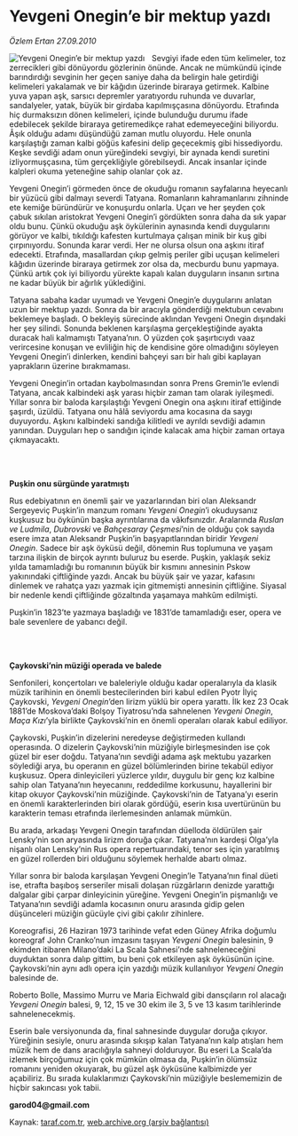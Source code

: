 # Yevgeni Onegin’e bir mektup yazdı

*Özlem Ertan 27.09.2010*

<div class="yazi"><img align="left" alt="Yevgeni Onegin’e bir mektup yazdı" border="0" src="http://www.taraf.com.tr/fotoraflar/makaleler/yevgeni-onegin-e-bir-mektup-yazdi_6127_orijinal.jpg" style="border-right-width:10px; border-color:#FFFFFF"/><p>Sevgiyi ifade eden tüm kelimeler, toz zerrecikleri gibi dönüyordu gözlerinin önünde. Ancak ne mümkündü içinde barındırdığı sevginin her geçen saniye daha da belirgin hale getirdiği kelimeleri yakalamak ve bir kâğıdın üzerinde biraraya getirmek. Kalbine yuva yapan aşk, sarsıcı depremler yaratıyordu ruhunda ve duvarlar, sandalyeler, yatak, büyük bir girdaba kapılmışçasına dönüyordu. Etrafında hiç durmaksızın dönen kelimeleri, içinde bulunduğu durumu ifade edebilecek şekilde biraraya getiremedikçe rahat edemeyeceğini biliyordu. Âşık olduğu adamı düşündüğü zaman mutlu oluyordu. Hele onunla karşılaştığı zaman kalbi göğüs kafesini delip geçecekmiş gibi hissediyordu. Keşke sevdiği adam onun yüreğindeki sevgiyi, bir aynada kendi suretini izliyormuşçasına, tüm gerçekliğiyle görebilseydi. Ancak insanlar içinde kalpleri okuma yeteneğine sahip olanlar çok az. </p>
<p>Yevgeni Onegin’i görmeden önce de okuduğu romanın sayfalarına heyecanlı bir yüzücü gibi dalmayı severdi Tatyana. Romanların kahramanlarını zihninde ete kemiğe büründürür ve konuşurdu onlarla. Uçarı ve her şeyden çok çabuk sıkılan aristokrat Yevgeni Onegin’i gördükten sonra daha da sık yapar oldu bunu. Çünkü okuduğu aşk öykülerinin aynasında kendi duygularını görüyor ve kalbi, tıkıldığı kafesten kurtulmaya çalışan minik bir kuş gibi çırpınıyordu. Sonunda karar verdi. Her ne olursa olsun ona aşkını itiraf edecekti. Etrafında, masallardan çıkıp gelmiş periler gibi uçuşan kelimeleri kâğıdın üzerinde biraraya getirmek zor olsa da, mecburdu bunu yapmaya. Çünkü artık çok iyi biliyordu yürekte kapalı kalan duyguların insanın sırtına ne kadar büyük bir ağırlık yüklediğini. </p>
<p>Tatyana sabaha kadar uyumadı ve Yevgeni Onegin’e duygularını anlatan uzun bir mektup yazdı. Sonra da bir aracıyla gönderdiği mektubun cevabını beklemeye başladı. O bekleyiş sürecinde aklından Yevgeni Onegin dışındaki her şey silindi. Sonunda beklenen karşılaşma gerçekleştiğinde ayakta duracak hali kalmamıştı Tatyana’nın. O yüzden çok şaşırtıcıydı vaaz verircesine konuşan ve evliliğin hiç de kendisine göre olmadığını söyleyen Yevgeni Onegin’i dinlerken, kendini bahçeyi sarı bir halı gibi kaplayan yaprakların üzerine bırakmaması.</p>
<p>Yevgeni Onegin’in ortadan kaybolmasından sonra Prens Gremin’le evlendi Tatyana, ancak kalbindeki aşk yarası hiçbir zaman tam olarak iyileşmedi. Yıllar sonra bir baloda karşılaştığı Yevgeni Onegin ona aşkını itiraf ettiğinde şaşırdı, üzüldü. Tatyana onu hâlâ seviyordu ama kocasına da saygı duyuyordu. Aşkını kalbindeki sandığa kilitledi ve ayrıldı sevdiği adamın yanından. Duyguları hep o sandığın içinde kalacak ama hiçbir zaman ortaya çıkmayacaktı.</p>
<p><b> </b></p>
<p><b><br/>Puşkin onu sürgünde yaratmıştı</b></p>
<p>Rus edebiyatının en önemli şair ve yazarlarından biri olan Aleksandr Sergeyeviç Puşkin’in manzum romanı <i>Yevgeni Onegin</i>’i okuduysanız kuşkusuz bu öykünün başka ayrıntılarına da vâkıfsınızdır. Aralarında <i>Ruslan ve Ludmila</i>, <i>Dubrovski </i>ve <i>Bahçesaray Çeşmesi</i>’nin de olduğu çok sayıda esere imza atan Aleksandr Puşkin’in başyapıtlarından biridir <i>Yevgeni Onegin</i>. Sadece bir aşk öyküsü değil, dönemin Rus toplumuna ve yaşam tarzına ilişkin de birçok ayrıntı buluruz bu eserde. Puşkin, yaklaşık sekiz yılda tamamladığı bu romanının büyük bir kısmını annesinin Pskow yakınındaki çiftliğinde yazdı. Ancak bu büyük şair ve yazar, kafasını dinlemek ve rahatça yazı yazmak için gitmemişti annesinin çiftliğine. Siyasal bir nedenle kendi çiftliğinde gözaltında yaşamaya mahkûm edilmişti. </p>
<p>Puşkin’in 1823’te yazmaya başladığı ve 1831’de tamamladığı eser, opera ve bale sevenlere de yabancı değil. </p>
<p><b> </b></p>
<p><b><br/>Çaykovski’nin müziği operada ve balede</b></p>
<p>Senfonileri, konçertoları ve baleleriyle olduğu kadar operalarıyla da klasik müzik tarihinin en önemli bestecilerinden biri kabul edilen Pyotr İlyiç Çaykovski, <i>Yevgeni Onegin</i>’den lirizm yüklü bir opera yarattı. İlk kez 23 Ocak 1881’de Moskova’daki Bolşoy Tiyatrosu’nda sahnelenen <i>Yevgeni Onegin</i>, <i>Maça Kızı</i>’yla birlikte Çaykovski’nin en önemli operaları olarak kabul ediliyor.</p>
<p>Çaykovski, Puşkin’in dizelerini neredeyse değiştirmeden kullandı operasında. O dizelerin Çaykovski’nin müziğiyle birleşmesinden ise çok güzel bir eser doğdu. Tatyana’nın sevdiği adama aşk mektubu yazarken söylediği arya, bu operanın en güzel bölümlerinden birine tekabül ediyor kuşkusuz. Opera dinleyicileri yüzlerce yıldır, duygulu bir genç kız kalbine sahip olan Tatyana’nın heyecanını, reddedilme korkusunu, hayallerini bir kitap okuyor Çaykovski’nin müziğinde. Çaykovski’nin de Tatyana’yı eserin en önemli karakterlerinden biri olarak gördüğü, eserin kısa uvertürünün bu karakterin teması etrafında ilerlemesinden anlamak mümkün. </p>
<p>Bu arada, arkadaşı Yevgeni Onegin tarafından düelloda öldürülen şair Lensky’nin son aryasında lirizm doruğa çıkar. Tatyana’nın kardeşi Olga’yla nişanlı olan Lensky’nin Rus opera repertuarındaki, tenor ses için yaratılmış en güzel rollerden biri olduğunu söylemek herhalde abartı olmaz. </p>
<p>Yıllar sonra bir baloda karşılaşan Yevgeni Onegin’le Tatyana’nın final düeti ise, etrafta başıboş serseriler misali dolaşan rüzgârların denizde yarattığı dalgalar gibi çarpar dinleyicinin yüreğine. Yevgeni Onegin’in pişmanlığı ve Tatyana’nın sevdiği adamla kocasının onuru arasında gidip gelen düşünceleri müziğin gücüyle çivi gibi çakılır zihinlere. </p>
<p>Koreografisi, 26 Haziran 1973 tarihinde vefat eden Güney Afrika doğumlu koreograf John Cranko’nun imzasını taşıyan <i>Yevgeni Onegin</i> balesinin, 9 ekimden itibaren Milano’daki La Scala Sahnesi’nde sahneleneceğini duyduktan sonra dalıp gittim, bu beni çok etkileyen aşk öyküsünün içine. Çaykovski’nin aynı adlı opera için yazdığı müzik kullanılıyor <i>Yevgeni Onegin</i> balesinde de. </p>
<p>Roberto Bolle, Massimo Murru ve Maria Eichwald gibi dansçıların rol alacağı <i>Yevgeni Onegin</i> balesi, 9, 12, 15 ve 30 ekim ile 3, 5 ve 13 kasım tarihlerinde sahnelenecekmiş. </p>
<p>Eserin bale versiyonunda da, final sahnesinde duygular doruğa çıkıyor. Yüreğinin sesiyle, onuru arasında sıkışıp kalan Tatyana’nın kalp atışları hem müzik hem de dans aracılığıyla sahneyi dolduruyor. Bu eseri La Scala’da izlemek birçoğumuz için çok mümkün olmasa da, Puşkin’in ölümsüz romanını yeniden okuyarak, bu güzel aşk öyküsüne kalbimizde yer açabiliriz. Bu sırada kulaklarımızı Çaykovski’nin müziğiyle beslememizin de hiçbir sakıncası yok tabii. </p>
<p><b>garod04@gmail.com</b></p></div>

Kaynak: [taraf.com.tr](http://www.taraf.com.tr:80/ozlem-ertan/makale-yevgeni-onegin-e-bir-mektup-yazdi.htm), [web.archive.org (arşiv bağlantısı)](http://web.archive.org/web/20100929155021/http://www.taraf.com.tr:80/ozlem-ertan/makale-yevgeni-onegin-e-bir-mektup-yazdi.htm)
